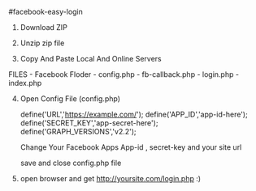 #facebook-easy-login

1. Download ZIP

2. Unzip zip file 

3. Copy And Paste Local And Online Servers

  FILES
    - Facebook Floder
    - config.php
    - fb-callback.php
    - login.php
    - index.php
    
    
  4. Open Config File (config.php)
  
      define('URL','https://example.com/');	
      define('APP_ID','app-id-here');	
      define('SECRET_KEY','app-secret-here');	
      define('GRAPH_VERSIONS','v2.2');
      
      Change Your Facebook Apps App-id , secret-key and your site url
      
      save and close config.php file
      
  5. open browser and get http://yoursite.com/login.php :)
      
      
